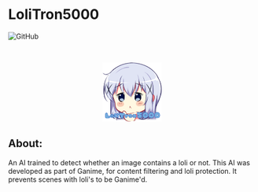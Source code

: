 # LoliTron5000

![GitHub](https://img.shields.io/github/license/korakoe/LoliTron5000?style=for-the-badge)

 <br />
 <p align="center">
   <a href="https://github.com/korakoe/LoliTron5000">
     <img src="GitArt/logo.png" alt="Logo" width="120" height="120">
   </a>


## About:

An AI trained to detect whether an image contains a loli or not.
This AI was developed as part of Ganime, for content filtering and loli protection.
It prevents scenes with loli's to be Ganime'd.
